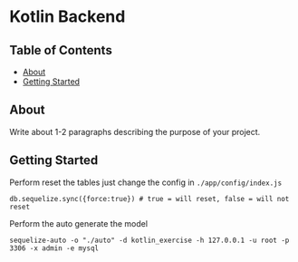 # Kotlin Backend

## Table of Contents

- [About](#about)
- [Getting Started](#getting_started)

## About <a name = "about"></a>

Write about 1-2 paragraphs describing the purpose of your project.

## Getting Started <a name = "getting_started"></a>

Perform reset the tables just change the config in `./app/config/index.js`
```
db.sequelize.sync({force:true}) # true = will reset, false = will not reset
```

Perform the auto generate the model
```
sequelize-auto -o "./auto" -d kotlin_exercise -h 127.0.0.1 -u root -p 3306 -x admin -e mysql
```